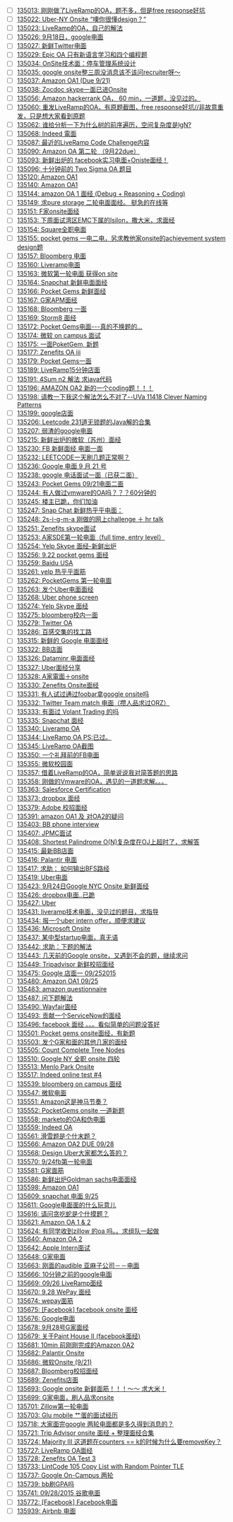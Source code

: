 - [ ] [135013: 刚刚做了LiveRamp的OA，题不多，但是free response好坑](http://instant.1point3acres.com/thread/135013)
- [ ] [135022: Uber-NY Onsite “噢你很懂design？“](http://instant.1point3acres.com/thread/135022)
- [ ] [135023: LiveRamp的OA，自己的解法](http://instant.1point3acres.com/thread/135023)
- [ ] [135026: 9月18日，google电面](http://instant.1point3acres.com/thread/135026)
- [ ] [135027: 新鲜Twitter电面](http://instant.1point3acres.com/thread/135027)
- [ ] [135029: Epic OA 只有新语言学习和四个编程题](http://instant.1point3acres.com/thread/135029)
- [ ] [135034: OnSite技术面：停车管理系统设计](http://instant.1point3acres.com/thread/135034)
- [ ] [135035: google onsite整三周没消息该不该问recruiter呀～](http://instant.1point3acres.com/thread/135035)
- [ ] [135037: Amazon OA1 (Due 9/21)](http://instant.1point3acres.com/thread/135037)
- [ ] [135038: Zocdoc skype一面已进Onsite](http://instant.1point3acres.com/thread/135038)
- [ ] [135056: Amazon hackerrank OA， 60 min，一道题，没见过的。](http://instant.1point3acres.com/thread/135056)
- [ ] [135060: 重发LiveRamp的OA，有原题截图，free response好坑//非故意重发，只是想大家看到原题](http://instant.1point3acres.com/thread/135060)
- [ ] [135062: 谁给分析一下为什么树的前序遍历，空间复杂度是lgN?](http://instant.1point3acres.com/thread/135062)
- [ ] [135068: Indeed 電面](http://instant.1point3acres.com/thread/135068)
- [ ] [135087: 最近的LiveRamp Code Challenge内容](http://instant.1point3acres.com/thread/135087)
- [ ] [135090: Amazon OA 第二轮  （9月22due）](http://instant.1point3acres.com/thread/135090)
- [ ] [135093: 新鲜出炉的 facebook实习电面+Oniste面经！](http://instant.1point3acres.com/thread/135093)
- [ ] [135096: 十分钟前的 Two Sigma OA 题目](http://instant.1point3acres.com/thread/135096)
- [ ] [135120: Amazon OA1](http://instant.1point3acres.com/thread/135120)
- [ ] [135140: Amazon OA1](http://instant.1point3acres.com/thread/135140)
- [ ] [135144: amazon OA 1 面经 (Debug + Reasoning + Coding)](http://instant.1point3acres.com/thread/135144)
- [ ] [135149: 求pure storage 二轮电面面经。 挺急的在线等](http://instant.1point3acres.com/thread/135149)
- [ ] [135151: F家onsite面经](http://instant.1point3acres.com/thread/135151)
- [ ] [135153: 下周面试湾区EMC下属的Isilon，撒大米，求面经](http://instant.1point3acres.com/thread/135153)
- [ ] [135154: Square全职电面](http://instant.1point3acres.com/thread/135154)
- [ ] [135155: pocket gems 一电二电，另求教他家onsite的achievement system design题](http://instant.1point3acres.com/thread/135155)
- [ ] [135157: Bloomberg 电面](http://instant.1point3acres.com/thread/135157)
- [ ] [135160: Liveramp电面](http://instant.1point3acres.com/thread/135160)
- [ ] [135163: 微软第一轮电面 获得on site](http://instant.1point3acres.com/thread/135163)
- [ ] [135164: Snapchat 新鲜电面面经](http://instant.1point3acres.com/thread/135164)
- [ ] [135166: Pocket Gems 新鲜面经](http://instant.1point3acres.com/thread/135166)
- [ ] [135167: G家APM面经](http://instant.1point3acres.com/thread/135167)
- [ ] [135168: Bloomberg 一面](http://instant.1point3acres.com/thread/135168)
- [ ] [135169: Storm8 面经](http://instant.1point3acres.com/thread/135169)
- [ ] [135172: Pocket Gems电面---真的不换题的...](http://instant.1point3acres.com/thread/135172)
- [ ] [135174: 微软 on campus 面试](http://instant.1point3acres.com/thread/135174)
- [ ] [135175: 一面PoketGem, 新题](http://instant.1point3acres.com/thread/135175)
- [ ] [135177: Zenefits OA iii](http://instant.1point3acres.com/thread/135177)
- [ ] [135179: Pocket Gems一面](http://instant.1point3acres.com/thread/135179)
- [ ] [135189: LiveRamp15分钟店面](http://instant.1point3acres.com/thread/135189)
- [ ] [135191: 4Sum  n2 解法 求java代码](http://instant.1point3acres.com/thread/135191)
- [ ] [135196: AMAZON OA2 新的一个coding题！！！](http://instant.1point3acres.com/thread/135196)
- [ ] [135198: 请教一下我这个解法怎么不对了--UVa 11418 Clever Naming Patterns](http://instant.1point3acres.com/thread/135198)
- [ ] [135199: google店面](http://instant.1point3acres.com/thread/135199)
- [ ] [135206: Leetcode 231道无锁题的Java解的合集](http://instant.1point3acres.com/thread/135206)
- [ ] [135207: 弱渣的google电面](http://instant.1point3acres.com/thread/135207)
- [ ] [135215: 新鲜出炉的微软（苏州）面经](http://instant.1point3acres.com/thread/135215)
- [ ] [135230: FB 新鲜面经 电面一面](http://instant.1point3acres.com/thread/135230)
- [ ] [135232: LEETCODE一天刷几题正常啊？](http://instant.1point3acres.com/thread/135232)
- [ ] [135236: Google 电面 9 月 21 号](http://instant.1point3acres.com/thread/135236)
- [ ] [135238: google 电话面试一面（已获二面）](http://instant.1point3acres.com/thread/135238)
- [ ] [135243: Pocket Gems 09/21电面二面](http://instant.1point3acres.com/thread/135243)
- [ ] [135244: 有人做过vmware的OA吗？？？60分钟的](http://instant.1point3acres.com/thread/135244)
- [ ] [135245: 楼主已跪，你们加油](http://instant.1point3acres.com/thread/135245)
- [ ] [135247: Snap Chat 新鲜热乎乎电面：](http://instant.1point3acres.com/thread/135247)
- [ ] [135248: 2s-i-g-m-a  刚做的网上challenge ＋ hr talk](http://instant.1point3acres.com/thread/135248)
- [ ] [135251: Zenefits skype面试](http://instant.1point3acres.com/thread/135251)
- [ ] [135253: A家SDE第一轮电面（full time, entry level）](http://instant.1point3acres.com/thread/135253)
- [ ] [135254: Yelp Skype 面经-新鲜出炉](http://instant.1point3acres.com/thread/135254)
- [ ] [135256: 9.22 pocket gems 面经](http://instant.1point3acres.com/thread/135256)
- [ ] [135259: Baidu USA](http://instant.1point3acres.com/thread/135259)
- [ ] [135261: yelp 热乎乎面筋](http://instant.1point3acres.com/thread/135261)
- [ ] [135262: PocketGems 第一轮电面](http://instant.1point3acres.com/thread/135262)
- [ ] [135263: 发个Uber电面面经](http://instant.1point3acres.com/thread/135263)
- [ ] [135268: Uber phone screen](http://instant.1point3acres.com/thread/135268)
- [ ] [135274: Yelp Skype 面经](http://instant.1point3acres.com/thread/135274)
- [ ] [135275: bloomberg校内一面](http://instant.1point3acres.com/thread/135275)
- [ ] [135279: Twitter OA](http://instant.1point3acres.com/thread/135279)
- [ ] [135286: 百感交集的找工路](http://instant.1point3acres.com/thread/135286)
- [ ] [135315: 新鲜的 Google 电面面经](http://instant.1point3acres.com/thread/135315)
- [ ] [135322: BB店面](http://instant.1point3acres.com/thread/135322)
- [ ] [135326: Dataminr 电面面经](http://instant.1point3acres.com/thread/135326)
- [ ] [135327: Uber面经分享](http://instant.1point3acres.com/thread/135327)
- [ ] [135328: A家電面＋onsite](http://instant.1point3acres.com/thread/135328)
- [ ] [135330: Zenefits Onsite面经](http://instant.1point3acres.com/thread/135330)
- [ ] [135331: 有人试过通过foobar拿google onsite吗](http://instant.1point3acres.com/thread/135331)
- [ ] [135332: Twitter Team match 电面（攒人品求过ORZ）](http://instant.1point3acres.com/thread/135332)
- [ ] [135333: 有面过 Volant Trading 的吗](http://instant.1point3acres.com/thread/135333)
- [ ] [135335: Snapchat 面经](http://instant.1point3acres.com/thread/135335)
- [ ] [135340: Liveramp OA](http://instant.1point3acres.com/thread/135340)
- [ ] [135344: LiveRamp OA PS:已过。](http://instant.1point3acres.com/thread/135344)
- [ ] [135345: LiveRamp OA截图](http://instant.1point3acres.com/thread/135345)
- [ ] [135350: 一个礼拜前的FB电面](http://instant.1point3acres.com/thread/135350)
- [ ] [135355: 微软校园面](http://instant.1point3acres.com/thread/135355)
- [ ] [135357: 借着LiveRamp的OA，简单说说我对简答题的思路](http://instant.1point3acres.com/thread/135357)
- [ ] [135358: 刚做的Vmware的OA，遇见的一道题求解。。。](http://instant.1point3acres.com/thread/135358)
- [ ] [135363: Salesforce Certification](http://instant.1point3acres.com/thread/135363)
- [ ] [135373: dropbox 面经](http://instant.1point3acres.com/thread/135373)
- [ ] [135379: Adobe 校招面经](http://instant.1point3acres.com/thread/135379)
- [ ] [135391: amazon OA1 及 对OA2的疑问](http://instant.1point3acres.com/thread/135391)
- [ ] [135403: BB phone interview](http://instant.1point3acres.com/thread/135403)
- [ ] [135407: JPMC面试](http://instant.1point3acres.com/thread/135407)
- [ ] [135408: Shortest Palindrome O(N)复杂度在OJ上超时了，求解答](http://instant.1point3acres.com/thread/135408)
- [ ] [135415: 最新BB店面](http://instant.1point3acres.com/thread/135415)
- [ ] [135416: Palantir 电面](http://instant.1point3acres.com/thread/135416)
- [ ] [135417: 求助： 如何输出BFS路经](http://instant.1point3acres.com/thread/135417)
- [ ] [135419: Uber电面](http://instant.1point3acres.com/thread/135419)
- [ ] [135423: 9月24日Google NYC Onsite 新鲜面经](http://instant.1point3acres.com/thread/135423)
- [ ] [135426: dropbox电面..已跪](http://instant.1point3acres.com/thread/135426)
- [ ] [135427: Uber](http://instant.1point3acres.com/thread/135427)
- [ ] [135431: liveramp技术电面，没见过的题目，求指导](http://instant.1point3acres.com/thread/135431)
- [ ] [135434: 报一个uber intern offer，顺便求建议](http://instant.1point3acres.com/thread/135434)
- [ ] [135436: Microsoft Onsite](http://instant.1point3acres.com/thread/135436)
- [ ] [135437: 某中型startup电面，真无语](http://instant.1point3acres.com/thread/135437)
- [ ] [135442: 求助：下题的解法](http://instant.1point3acres.com/thread/135442)
- [ ] [135443: 几天前的Google onsite，又遇到不会的题，继续求问](http://instant.1point3acres.com/thread/135443)
- [ ] [135449: Tripadvisor 新鲜校招面经](http://instant.1point3acres.com/thread/135449)
- [ ] [135475: Google 店面一 09/252015](http://instant.1point3acres.com/thread/135475)
- [ ] [135480: Amazon OA1 09/25](http://instant.1point3acres.com/thread/135480)
- [ ] [135483: amazon questionnaire](http://instant.1point3acres.com/thread/135483)
- [ ] [135487: 问下题解法](http://instant.1point3acres.com/thread/135487)
- [ ] [135490: Wayfair面经](http://instant.1point3acres.com/thread/135490)
- [ ] [135493: 贡献一个ServiceNow的面经](http://instant.1point3acres.com/thread/135493)
- [ ] [135496: facebook 面经  。。。看似简单的问题没答好](http://instant.1point3acres.com/thread/135496)
- [ ] [135501: Pocket gems onsite面经，有新题](http://instant.1point3acres.com/thread/135501)
- [ ] [135503: 发个G家和面的其他几家的面经](http://instant.1point3acres.com/thread/135503)
- [ ] [135505: Count Complete Tree Nodes](http://instant.1point3acres.com/thread/135505)
- [ ] [135510: Google NY 全职 onsite 四轮](http://instant.1point3acres.com/thread/135510)
- [ ] [135513: Menlo Park Onsite](http://instant.1point3acres.com/thread/135513)
- [ ] [135517: Indeed online test #4](http://instant.1point3acres.com/thread/135517)
- [ ] [135539: bloomberg on campus 面经](http://instant.1point3acres.com/thread/135539)
- [ ] [135547: 微软电面](http://instant.1point3acres.com/thread/135547)
- [ ] [135551: Amazon这是神马节奏？](http://instant.1point3acres.com/thread/135551)
- [ ] [135552: PocketGems onsite 一道新题](http://instant.1point3acres.com/thread/135552)
- [ ] [135558: marketo的OA和伪电面](http://instant.1point3acres.com/thread/135558)
- [ ] [135559: Indeed OA](http://instant.1point3acres.com/thread/135559)
- [ ] [135561: 滑雪题是个什末题？](http://instant.1point3acres.com/thread/135561)
- [ ] [135566: Amazon OA2 DUE 09/28](http://instant.1point3acres.com/thread/135566)
- [ ] [135568: Design Uber大家都怎么答的？](http://instant.1point3acres.com/thread/135568)
- [ ] [135570: 9/24fb第一轮电面](http://instant.1point3acres.com/thread/135570)
- [ ] [135581: G家面筋](http://instant.1point3acres.com/thread/135581)
- [ ] [135586: 新鲜出炉Goldman sachs电面面经](http://instant.1point3acres.com/thread/135586)
- [ ] [135598: Amazon OA1](http://instant.1point3acres.com/thread/135598)
- [ ] [135609: snapchat 电面 9/25](http://instant.1point3acres.com/thread/135609)
- [ ] [135611: Google电面面的什么玩意儿](http://instant.1point3acres.com/thread/135611)
- [ ] [135616: 请问贪吃蛇是个什摸题？](http://instant.1point3acres.com/thread/135616)
- [ ] [135621: Amazon OA 1 &amp; 2](http://instant.1point3acres.com/thread/135621)
- [ ] [135624: 有同学收到zillow 的oa 吗。。求组队一起做](http://instant.1point3acres.com/thread/135624)
- [ ] [135640: Amazon OA 2](http://instant.1point3acres.com/thread/135640)
- [ ] [135642: Apple Intern面试](http://instant.1point3acres.com/thread/135642)
- [ ] [135648: G家电面](http://instant.1point3acres.com/thread/135648)
- [ ] [135663: 刚面的audible 亚麻子公司－－电面](http://instant.1point3acres.com/thread/135663)
- [ ] [135666: 10分钟之前的google电面](http://instant.1point3acres.com/thread/135666)
- [ ] [135669: 09/26 LiveRamp面经](http://instant.1point3acres.com/thread/135669)
- [ ] [135670: 9.28 WePay 面经](http://instant.1point3acres.com/thread/135670)
- [ ] [135674: wepay面筋](http://instant.1point3acres.com/thread/135674)
- [ ] [135675: [Facebook] facebook onsite 面经](http://instant.1point3acres.com/thread/135675)
- [ ] [135676: Google电面](http://instant.1point3acres.com/thread/135676)
- [ ] [135678: 9月28号G家面经](http://instant.1point3acres.com/thread/135678)
- [ ] [135679: 关于Paint House II (facebook面经)](http://instant.1point3acres.com/thread/135679)
- [ ] [135681: 10min 前刚刚完成的Amazon 0A2](http://instant.1point3acres.com/thread/135681)
- [ ] [135682: Palantir Onsite](http://instant.1point3acres.com/thread/135682)
- [ ] [135686: 微软Onsite (9/21)](http://instant.1point3acres.com/thread/135686)
- [ ] [135687: Bloomberg校招面经](http://instant.1point3acres.com/thread/135687)
- [ ] [135689: Zenefits店面](http://instant.1point3acres.com/thread/135689)
- [ ] [135693: Google onsite 新鲜面筋！！！～～  求大米！](http://instant.1point3acres.com/thread/135693)
- [ ] [135699: G家电面，刷人品求onsite](http://instant.1point3acres.com/thread/135699)
- [ ] [135701: Zillow第一轮电面](http://instant.1point3acres.com/thread/135701)
- [ ] [135703: Glu mobile 艹蛋的面试经历](http://instant.1point3acres.com/thread/135703)
- [ ] [135718: 大家面完google 两轮电面都是多久得到消息的？](http://instant.1point3acres.com/thread/135718)
- [ ] [135721: Trip Advisor onsite 面经 + 整理面经合集](http://instant.1point3acres.com/thread/135721)
- [ ] [135724: Majority III 这道题在counters == k的时候为什么要removeKey？](http://instant.1point3acres.com/thread/135724)
- [ ] [135727: LiveRamp OA面经](http://instant.1point3acres.com/thread/135727)
- [ ] [135728: Zenefits OA Test 3](http://instant.1point3acres.com/thread/135728)
- [ ] [135733: LintCode 105 Copy List with Random Pointer TLE](http://instant.1point3acres.com/thread/135733)
- [ ] [135737: Google On-Campus 两轮](http://instant.1point3acres.com/thread/135737)
- [ ] [135739: bb刷GPA吗](http://instant.1point3acres.com/thread/135739)
- [ ] [135741: 09/28/2015 谷歌电面](http://instant.1point3acres.com/thread/135741)
- [ ] [135772: [Facebook] Facebook电面](http://instant.1point3acres.com/thread/135772)
- [ ] [135939: Airbnb 电面](http://instant.1point3acres.com/thread/135939)

